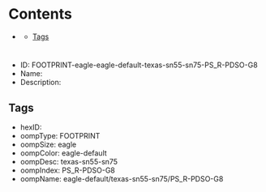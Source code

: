 



Contents
========

* [](#)
	* [Tags](#tags)

# 

- ID: FOOTPRINT-eagle-eagle-default-texas-sn55-sn75-PS_R-PDSO-G8
- Name: 
- Description: 

## Tags

- hexID: 
- oompType: FOOTPRINT
- oompSize: eagle
- oompColor: eagle-default
- oompDesc: texas-sn55-sn75
- oompIndex: PS_R-PDSO-G8
- oompName: eagle-default/texas-sn55-sn75/PS_R-PDSO-G8
